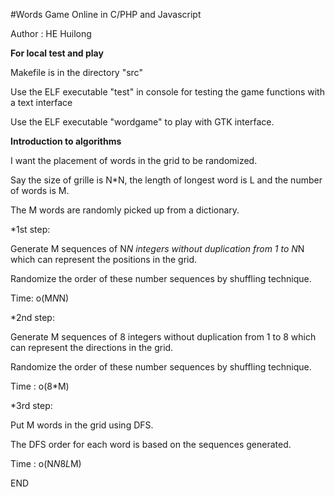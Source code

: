 #Words Game Online in C/PHP and Javascript 

Author : HE Huilong

**For local test and play**

Makefile is in the directory "src"

Use the ELF executable "test" in console for testing the game functions with a text interface

Use the ELF executable "wordgame" to play with GTK interface.

**Introduction to algorithms**

I want the placement of words in the grid to be randomized.

Say the size of grille is N*N, the length of longest word is L and the number of words is M.

The M words are randomly picked up from a dictionary.
 
*1st step:

Generate M sequences of N*N integers without duplication from 1 to N*N which can represent the positions in the grid.

Randomize the order of these number sequences by shuffling technique.

Time: o(M*N*N)
 
*2nd step:

Generate M sequences of 8 integers without duplication from 1 to 8 which can represent the directions in the grid.

Randomize the order of these number sequences by shuffling technique.

Time : o(8*M)
 
*3rd step:

Put M words in the grid using DFS.

The DFS order for each word is based on the sequences generated.

Time : o(N*N*8*L*M)

END

